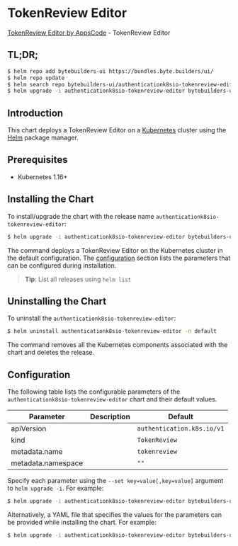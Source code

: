 # TokenReview Editor

[TokenReview Editor by AppsCode](https://byte.builders) - TokenReview Editor

## TL;DR;

```bash
$ helm repo add bytebuilders-ui https://bundles.byte.builders/ui/
$ helm repo update
$ helm search repo bytebuilders-ui/authenticationk8sio-tokenreview-editor --version=v0.4.14
$ helm upgrade -i authenticationk8sio-tokenreview-editor bytebuilders-ui/authenticationk8sio-tokenreview-editor -n default --create-namespace --version=v0.4.14
```

## Introduction

This chart deploys a TokenReview Editor on a [Kubernetes](http://kubernetes.io) cluster using the [Helm](https://helm.sh) package manager.

## Prerequisites

- Kubernetes 1.16+

## Installing the Chart

To install/upgrade the chart with the release name `authenticationk8sio-tokenreview-editor`:

```bash
$ helm upgrade -i authenticationk8sio-tokenreview-editor bytebuilders-ui/authenticationk8sio-tokenreview-editor -n default --create-namespace --version=v0.4.14
```

The command deploys a TokenReview Editor on the Kubernetes cluster in the default configuration. The [configuration](#configuration) section lists the parameters that can be configured during installation.

> **Tip**: List all releases using `helm list`

## Uninstalling the Chart

To uninstall the `authenticationk8sio-tokenreview-editor`:

```bash
$ helm uninstall authenticationk8sio-tokenreview-editor -n default
```

The command removes all the Kubernetes components associated with the chart and deletes the release.

## Configuration

The following table lists the configurable parameters of the `authenticationk8sio-tokenreview-editor` chart and their default values.

|     Parameter      | Description |                Default                |
|--------------------|-------------|---------------------------------------|
| apiVersion         |             | <code>authentication.k8s.io/v1</code> |
| kind               |             | <code>TokenReview</code>              |
| metadata.name      |             | <code>tokenreview</code>              |
| metadata.namespace |             | <code>""</code>                       |


Specify each parameter using the `--set key=value[,key=value]` argument to `helm upgrade -i`. For example:

```bash
$ helm upgrade -i authenticationk8sio-tokenreview-editor bytebuilders-ui/authenticationk8sio-tokenreview-editor -n default --create-namespace --version=v0.4.14 --set apiVersion=authentication.k8s.io/v1
```

Alternatively, a YAML file that specifies the values for the parameters can be provided while
installing the chart. For example:

```bash
$ helm upgrade -i authenticationk8sio-tokenreview-editor bytebuilders-ui/authenticationk8sio-tokenreview-editor -n default --create-namespace --version=v0.4.14 --values values.yaml
```

